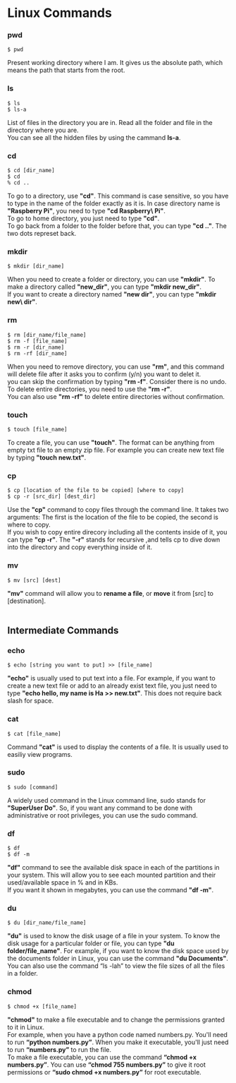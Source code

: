 # Linux Commands
### pwd
```
$ pwd
```
Present working directory where I am. It gives us the absolute path, which means the path that starts from the root.


### ls
```
$ ls
$ ls-a
```
List of files in the directory you are in. Read all the folder and file in the directory where you are.\
You can see all the hidden files by using the cammand **ls-a**.

### cd
```
$ cd [dir_name]
$ cd
% cd ..
```
To go to a directory, use **"cd"**. This command is case sensitive, so you have to type in the name of the folder exactly as it is.
In case directory name is **"Raspberry Pi"**, you need to type **"cd Raspberry\\ Pi"**.\
To go to home directory, you just need to type **"cd"**.\
To go back from a folder to the folder before that, you can type **"cd .."**. The two dots represet back.

### mkdir
```
$ mkdir [dir_name]
```
When you need to create a folder or directory, you can use **"mkdir"**. To make a directory called **"new_dir"**, you can type **"mkdir new_dir"**.\
If you want to create a directory named **"new dir"**, you can type **"mkdir new\ dir"**.

### rm
```
$ rm [dir_name/file_name]
$ rm -f [file_name]
$ rm -r [dir_name]
$ rm -rf [dir_name]
```
When you need to remove directory, you can use **"rm"**, and this command will delete file after it asks you to confirm (y/n) you want to delet it.\
you can skip the confirmation by typing **"rm -f"**. Consider there is no undo.\
To delete entire directories, you need to use the **"rm -r"**.\
You can also use **"rm -rf"** to delete entire directories without confirmation.

### touch
```
$ touch [file_name]
```
To create a file, you can use **"touch"**. The format can be anything from empty txt file to an empty zip file. For example you can create new text file by typing **"touch new.txt"**.

### cp
```
$ cp [location of the file to be copied] [where to copy]
$ cp -r [src_dir] [dest_dir]
```
Use the **"cp"** command to copy files through the command line. It takes two arguments: The first is the location of the file to be copied, the second is where to copy.\
If you wish to copy entire direcory including all the contents inside of it, you can type **"cp -r"**. The **"-r"** stands for recursive ,and tells cp to dive down into the directory and copy everything inside of it.

### mv
```
$ mv [src] [dest]
```
**"mv"** command will allow you to **rename a file**, or **move** it from [src] to [destination].\
<br/>

## Intermediate Commands
### echo
```
$ echo [string you want to put] >> [file_name]
```
**"echo"** is usually used to put text into a file. For example, if you want to create a new text file or add to an already exist text file, you just need to type **"echo hello, my name is Ha >> new.txt"**. This does not require back slash for space.

### cat
```
$ cat [file_name]
```
Command **"cat"** is used to display the contents of a file. It is usually used to easiliy view programs.

### sudo
```
$ sudo [command]
```
A widely used command in the Linux command line, sudo stands for **"SuperUser Do"**. So, if you want any command to be done with administrative or root privileges, you can use the sudo command.

### df
```
$ df
$ df -m
```
**"df"** command to see the available disk space in each of the partitions in your system. This will allow you to see each mounted partition and their used/available space in % and in KBs.\
If you want it shown in megabytes, you can use the command **"df -m"**.

### du
```
$ du [dir_name/file_name]
```
**"du"** is used to know the disk usage of a file in your system. To know the disk usage for a particular folder or file, you can type **"du folder/file_name"**. For example, if you want to know the disk space used by the documents folder in Linux, you can use the command **"du Documents"**. You can also use the command “ls -lah” to view the file sizes of all the files in a folder.

### chmod
```
$ chmod +x [file_name]
```
**"chmod"** to make a file executable and to change the permissions granted to it in Linux.\
For example, when you have a python code named numbers.py. You'll need to run **“python numbers.py”**. When you make it executable, you'll just need to run **“numbers.py”** to run the file.\
To make a file executable, you can use the command **“chmod +x numbers.py”**. You can use **“chmod 755 numbers.py”** to give it root permissions or **“sudo chmod +x numbers.py”** for root executable.
